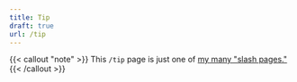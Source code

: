 ```yaml
---
title: Tip
draft: true
url: /tip
---
```

{{< callout "note" >}}
This `/tip` page is just one of [my many "slash pages."](/slashes)
{{< /callout >}}
